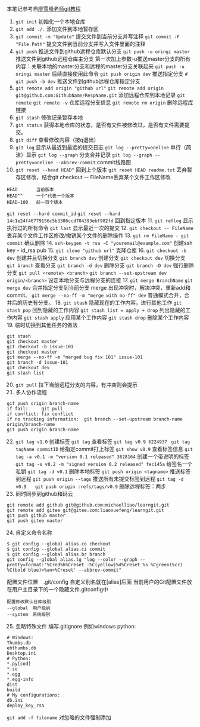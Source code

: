 本笔记参考自[廖雪峰老师git教程](https://www.liaoxuefeng.com/wiki/0013739516305929606dd18361248578c67b8067c8c017b000)
1. `git init`
初始化一个本地仓库
2. `git add ./.`
添加文件到本地暂存区
3. `git commit -m "Update"`
提交文件到当前分支并写注释
`git commit -F "File Path"`
提交文件到当前分支并写入文件里面的注释
4. `git push`
推送文件到github远程仓库默认分支
`git push -u oringi master`
推送文件到github远程仓库主分支
第一次加上参数-u推送master分支的所有内容：关联本地的master分支和远程的master分支关联起来
`git push -u oringi master`
后续直接使用此命令
`git push origin dev`
推送指定分支
`#　git push -b dev`
推送文件到github远程仓库指定分支
5. `git remote add origin "github url"`
`git remote add origin git@github.com:GithubName/RespName.git`
添加远程仓库到本地记录
`git remote`
`git remote -v`
仓库远程分支信息
`git remote rm origin`
删除远程库链接
6. `git stash`
修改记录暂存本地
7. `git status`
获得本地仓库的状态，是否有文件被修改过，是否有文件需要提交。
8. `git diff`
查看修改内容（按q退出）
9. `git log`
显示从最近到最远的提交日志
`git log --pretty=oneline`
单行（简洁）显示
`git log --graph`
分支合并记录
`git log --graph --pretty=oneline --abbrev-commit`
commit线路图
10. `git reset --head HEAD^`
回到上个版本
`git reset HEAD readme.txt`
丢弃暂存区修改，结合git checkout -- FileName丢弃某个文件工作区修改
```
HEAD       当前版本
HEAD^^     一个^代表一个版本
HEAD~100   前一百个版本
```
`git reset --hard commit_id`
`git reset --hard 14c1e24f46779156c5b3386ccd704393ebf982fd`
回到指定版本
11. `git reflog`
显示执行过的所有命令
`git last`
显示最近一次的提交
12. `git checkout -- FileName`
丢弃某个文件工作区修改/撤销某个文件的删除操作
13. `git rm FileName - git commit`
确认删除
14. `ssh-keygen -t rsa -C "youremail@example.com"`
创建ssh key - id_rsa.pub
15. `git clone "github url"`
克隆仓库
16. `git checkout -b dev`
创建并且切换分支
`git branch dev`
创建分支
`git checkout dev`
切换分支
`git branch`
查看分支
`git branch -d dev`
删除分支
`git branch -D dev`
强行删除分支
`git pull <remote> <branch>`
`git branch --set-upstream dev origin/<branch>`
设定本地分支与远程分支的连接
17. `git merge BranchName`
`git merge dev`
合并指定分支到当前分支
merge 出现冲突时，解决冲突，重新add和commit、
`git merge --no-ff -m "merge with no-ff" dev`
普通模式合并，合并后的历史有分支。
18. `git stash`
隐藏现在的工作内容，进行其他工作
`git stash pop`
回到隐藏的工作内容
`git stash list = apply + drop`
列出隐藏的工作内容
`git stash apply`
应用某个工作内容
`git stash drop`
删除某个工作内容
19. 临时切换到其他任务的做法
```
git stash
git checkout master
git checkout -b issue-101
git checkout master
git merge --no-ff -m "merged bug fix 101" issue-101
git branch -d issue-101
git checkout dev
git stash list
```
20. `git pull`
拉下当前远程分支的内容，有冲突则会提示
21. 多人协作流程
```
git push origin branch-name
if fail:     git pull
if conflict: fix conflict
if no tracking information:  git branch --set-upstream branch-name origin/branch-name
git push origin branch-name
```
22. `git tag v1.0`
创建标签
`git tag`
查看标签
`git tag v0.9 6224937`
` git tag tagName commitID`
给指定commit打上标签
`git show v0.9`
查看标签信息
`git tag -a v0.1 -m "version 0.1 released" 3628164`
创建一个带说明的标签
`git tag -s v0.2 -m "signed version 0.2 released" fec145a`
给签名一个私钥
`git tag -d v0.1`
删除本地标签
`git push origin <tagname>`
推送标签到远程
`git push origin --tags`
推送所有未提交标签到远程
`git tag -d v0.9　　git push origin :refs/tags/v0.9`
删除远程标签：两步
23. 同时同步到github和码云
```
git remote add github git@github.com:michaelliao/learngit.git
git remote add gitee git@gitee.com:liaoxuefeng/learngit.git
git push github master
git push gitee master
```
24. 自定义命令名称
```
$ git config --global alias.co checkout
$ git config --global alias.ci commit
$ git config --global alias.br branch
git config --global alias.lg "log --color --graph --pretty=format:'%Cred%h%Creset -%C(yellow)%d%Creset %s %Cgreen(%cr) %C(bold blue)<%an>%Creset' --abbrev-commit"
```
配置文件位置　.git/config
自定义别名就在[alias]后面
当前用户的Git配置文件放在用户主目录下的一个隐藏文件.gitconfig中
```
配置修改默认仓库级别
--global　用户级别
--system　系统级别
```
25. 忽略特殊文件
编写.gitignore
例如windows python:
```
# Windows:
Thumbs.db
ehthumbs.db
Desktop.ini
# Python:
*.py[cod]
*.so
*.egg
*.egg-info
dist
build
# My configurations:
db.ini
deploy_key_rsa
```
`git add -f filename`
 对忽略的文件强制添加



